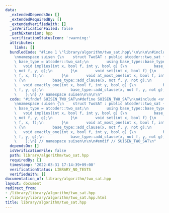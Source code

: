 ```yaml
---
data:
  _extendedDependsOn: []
  _extendedRequiredBy: []
  _extendedVerifiedWith: []
  _isVerificationFailed: false
  _pathExtension: hpp
  _verificationStatusIcon: ':warning:'
  attributes:
    links: []
  bundledCode: "#line 1 \"library/algorithm/two_sat.hpp\"\n\n\n\n#include <atcoder/twosat>\n\
    \nnamespace suisen {\n    struct TwoSAT : public atcoder::two_sat {\n        using\
    \ base_type = atcoder::two_sat;\n        using base_type::base_type;\n\n     \
    \   void implies(int x, bool f, int y, bool g) {\n            base_type::add_clause(x,\
    \ not f, y, g);\n        }\n        void set(int x, bool f) {\n            base_type::add_clause(x,\
    \ f, x, f);\n        }\n        void at_most_one(int x, bool f, int y, bool g)\
    \ {\n            base_type::add_clause(x, not f, y, not g);\n        }\n     \
    \   void exactly_one(int x, bool f, int y, bool g) {\n            base_type::add_clause(x,\
    \ f, y, g);\n            base_type::add_clause(x, not f, y, not g);\n        }\n\
    \    };\n} // namespace suisen\n\n\n\n"
  code: "#ifndef SUISEN_TWO_SAT\n#define SUISEN_TWO_SAT\n\n#include <atcoder/twosat>\n\
    \nnamespace suisen {\n    struct TwoSAT : public atcoder::two_sat {\n        using\
    \ base_type = atcoder::two_sat;\n        using base_type::base_type;\n\n     \
    \   void implies(int x, bool f, int y, bool g) {\n            base_type::add_clause(x,\
    \ not f, y, g);\n        }\n        void set(int x, bool f) {\n            base_type::add_clause(x,\
    \ f, x, f);\n        }\n        void at_most_one(int x, bool f, int y, bool g)\
    \ {\n            base_type::add_clause(x, not f, y, not g);\n        }\n     \
    \   void exactly_one(int x, bool f, int y, bool g) {\n            base_type::add_clause(x,\
    \ f, y, g);\n            base_type::add_clause(x, not f, y, not g);\n        }\n\
    \    };\n} // namespace suisen\n\n\n#endif // SUISEN_TWO_SAT\n"
  dependsOn: []
  isVerificationFile: false
  path: library/algorithm/two_sat.hpp
  requiredBy: []
  timestamp: '2022-03-31 17:14:39+09:00'
  verificationStatus: LIBRARY_NO_TESTS
  verifiedWith: []
documentation_of: library/algorithm/two_sat.hpp
layout: document
redirect_from:
- /library/library/algorithm/two_sat.hpp
- /library/library/algorithm/two_sat.hpp.html
title: library/algorithm/two_sat.hpp
---
```

